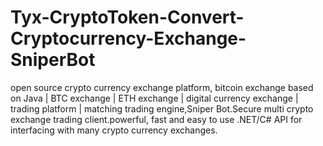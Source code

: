 # Tyx-CryptoToken-Convert-Cryptocurrency-Exchange-SniperBot
open source crypto currency exchange platform, bitcoin exchange based on Java | BTC exchange | ETH exchange | digital currency exchange | trading platform | matching trading engine,Sniper Bot.Secure multi crypto exchange trading client.powerful, fast and easy to use .NET/C# API for interfacing with many crypto currency exchanges.
